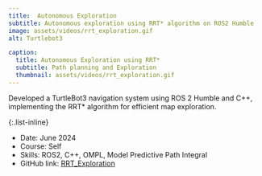 ```yaml
---
title:  Autonomous Exploration
subtitle: Autonomous exploration using RRT* algorithm on ROS2 Humble
image: assets/videos/rrt_exploration.gif
alt: Turtlebot3

caption:
  title: Autonomous Exploration using RRT*
  subtitle: Path planning and Exploration
  thumbnail: assets/videos/rrt_exploration.gif
---
```

Developed a TurtleBot3 navigation system using ROS 2 Humble and C++, implementing the RRT* algorithm for efficient map exploration.

{:.list-inline}
- Date: June 2024
- Course: Self
- Skills: ROS2, C++, OMPL, Model Predictive Path Integral
- GitHub link: [RRT_Exploration](https://github.com/adityaaspat/Robotics/tree/main/RRT_exploration/trajectory_planner)
  
